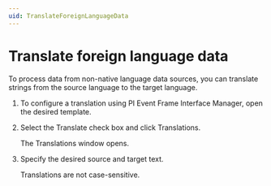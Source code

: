 ```yaml
---
uid: TranslateForeignLanguageData
---
```


# Translate foreign language data

To process data from non-native language data sources, you can translate strings from the source language to the target language.

1. To configure a translation using PI Event Frame Interface Manager, open the desired template.

2. Select the Translate check box and click Translations.

    The Translations window opens.

3. Specify the desired source and target text.

    Translations are not case-sensitive.

